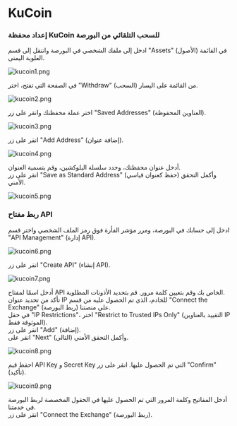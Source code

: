 # KuCoin

### إعداد محفظة KuCoin للسحب التلقائي من البورصة

ادخل إلى ملفك الشخصي في البورصة وانتقل إلى قسم "Assets" (الأصول) في القائمة العلوية اليمنى.

![kucoin1.png](../../assets/images/exchanges/kucoin/kucoin1.png)

في الصفحة التي تفتح، اختر "Withdraw" (السحب) من القائمة على اليسار.

![kucoin2.png](../../assets/images/exchanges/kucoin/kucoin2.png)

اختر عملة محفظتك وانقر على زر "Saved Addresses" (العناوين المحفوظة).

![kucoin3.png](../../assets/images/exchanges/kucoin/kucoin3.png)

انقر على زر "Add Address" (إضافة عنوان).

![kucoin4.png](../../assets/images/exchanges/kucoin/kucoin4.png)

أدخل عنوان محفظتك، وحدد سلسلة البلوكشين، وقم بتسمية العنوان.\
انقر على زر "Save as Standard Address" (حفظ كعنوان قياسي) وأكمل التحقق الأمني.

![kucoin5.png](../../assets/images/exchanges/kucoin/kucoin5.png)

### ربط مفتاح API

ادخل إلى حسابك في البورصة، ومرر مؤشر الفأرة فوق رمز الملف الشخصي واختر قسم "API Management" (إدارة API).

![kucoin6.png](../../assets/images/exchanges/kucoin/kucoin6.png)

انقر على زر "Create API" (إنشاء API).

![kucoin7.png](../../assets/images/exchanges/kucoin/kucoin7.png)

أدخل اسمًا لمفتاح API الخاص بك وقم بتعيين كلمة مرور. قم بتحديد الأذونات المطلوبة.\
تأكد من تحديد عنوان IP للخادم، الذي تم الحصول عليه من قسم "Connect the Exchange" (ربط البورصة) على منصتنا. \
في حقل "IP Restrictions"، اختر "Restrict to Trusted IPs Only" (التقييد بالعناوين IP الموثوقة فقط). \
انقر على زر "Add" (إضافة).\
انقر على "Next" (التالي) وأكمل التحقق الأمني.

![kucoin8.png](../../assets/images/exchanges/kucoin/kucoin8.png)

احفظ قيم API Key و Secret Key التي تم الحصول عليها. انقر على زر "Confirm" (تأكيد).

![kucoin9.png](../../assets/images/exchanges/kucoin/kucoin9.png)

أدخل المفاتيح وكلمة المرور التي تم الحصول عليها في الحقول المخصصة لربط البورصة في خدمتنا. \
انقر على زر "Connect the Exchange" (ربط البورصة).